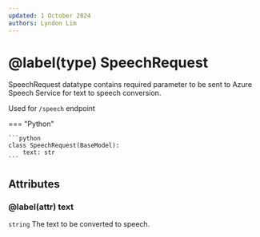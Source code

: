 ```yaml
---
updated: 1 October 2024
authors: Lyndon Lim
---
```


# @label(type) SpeechRequest

SpeechRequest datatype contains required parameter to be sent to Azure Speech Service for text to speech conversion.

Used for `/speech` endpoint

=== "Python"

    ```python
    class SpeechRequest(BaseModel):
        text: str
    ```

## Attributes

### @label(attr) text

`string` The text to be converted to speech.
